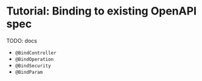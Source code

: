 # Tutorial: Binding to existing OpenAPI spec

TODO: docs

- `@BindController`
- `@BindOperation`
- `@BindSecurity`
- `@BindParam`
